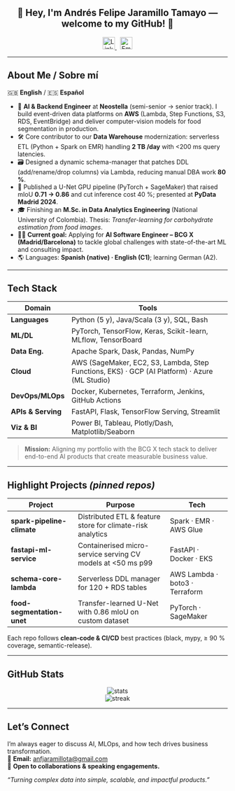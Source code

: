<h2 align="center"> 👋 Hey, I'm <strong>Andrés Felipe Jaramillo Tamayo</strong> — welcome to my GitHub! 🚀 </h2>

<p align="center">
  <a href="https://www.linkedin.com/in/andr%C3%A9s-felipe-jaramillo-tamayo-97051516a/">
    <img alt="LinkedIn" width="28" src="https://img.icons8.com/nolan/96/linkedin.png" />
  </a>
  &nbsp;
  <a href="mailto:anfjaramillota@gmail.com">
    <img alt="Email" width="28" src="https://img.icons8.com/color/96/gmail--v1.png" />
  </a>
</p>

---

## About Me / Sobre mí  
🇬🇧 **English** / 🇪🇸 **Español**

- 🎯 **AI & Backend Engineer** at **Neostella** (semi-senior → senior track). I build event-driven data platforms on **AWS** (Lambda, Step Functions, S3, RDS, EventBridge) and deliver computer-vision models for food segmentation in production.  
- 🛠️ Core contributor to our **Data Warehouse** modernization: serverless ETL (Python + Spark on EMR) handling **2 TB /day** with \<200 ms query latencies.  
- 🗃️ Designed a dynamic schema-manager that patches DDL (add/rename/drop columns) via Lambda, reducing manual DBA work **80 %**.  
- 🤖 Published a U-Net GPU pipeline (PyTorch + SageMaker) that raised mIoU **0.71 → 0.86** and cut inference cost 40 %; presented at **PyData Madrid 2024**.  
- 🎓 Finishing an **M.Sc. in Data Analytics Engineering** (National University of Colombia). Thesis: *Transfer-learning for carbohydrate estimation from food images*.  
- 🧑‍💼 **Current goal:** Applying for **AI Software Engineer – BCG X (Madrid/Barcelona)** to tackle global challenges with state-of-the-art ML and consulting impact.  
- 🌎 Languages: **Spanish (native) · English (C1)**; learning German (A2).

---

## Tech Stack

| Domain | Tools |
|--------|-------|
| **Languages** | Python (5 y), Java/Scala (3 y), SQL, Bash |
| **ML/DL** | PyTorch, TensorFlow, Keras, Scikit-learn, MLflow, TensorBoard |
| **Data Eng.** | Apache Spark, Dask, Pandas, NumPy |
| **Cloud** | AWS (SageMaker, EC2, S3, Lambda, Step Functions, EKS) · GCP (AI Platform) · Azure (ML Studio) |
| **DevOps/MLOps** | Docker, Kubernetes, Terraform, Jenkins, GitHub Actions |
| **APIs & Serving** | FastAPI, Flask, TensorFlow Serving, Streamlit |
| **Viz & BI** | Power BI, Tableau, Plotly/Dash, Matplotlib/Seaborn |

> **Mission:** Aligning my portfolio with the BCG X tech stack to deliver end-to-end AI products that create measurable business value.

---

## Highlight Projects  *(pinned repos)*

| Project | Purpose | Tech |
|---------|---------|------|
| **spark-pipeline-climate** | Distributed ETL & feature store for climate-risk analytics | Spark · EMR · AWS Glue |
| **fastapi-ml-service** | Containerised micro-service serving CV models at \<50 ms p99 | FastAPI · Docker · EKS |
| **schema-core-lambda** | Serverless DDL manager for 120 + RDS tables | AWS Lambda · boto3 · Terraform |
| **food-segmentation-unet** | Transfer-learned U-Net with 0.86 mIoU on custom dataset | PyTorch · SageMaker |

Each repo follows **clean-code & CI/CD** best practices (black, mypy, ≥ 90 % coverage, semantic-release).

---

## GitHub Stats
<p align="center">
  <img src="https://github-readme-stats.vercel.app/api?username=andresjaramillotamayo&show_icons=true&count_private=true&theme=highcontrast" alt="stats"/>
  <br/>
  <img src="https://github-readme-streak-stats.herokuapp.com/?user=andresjaramillotamayo&count_private=true&theme=highcontrast" alt="streak"/>
</p>

---

## Let’s Connect
I’m always eager to discuss AI, MLOps, and how tech drives business transformation.  
📩 **Email:** anfjaramillota@gmail.com  
🤝 **Open to collaborations & speaking engagements.**

*“Turning complex data into simple, scalable, and impactful products.”*
